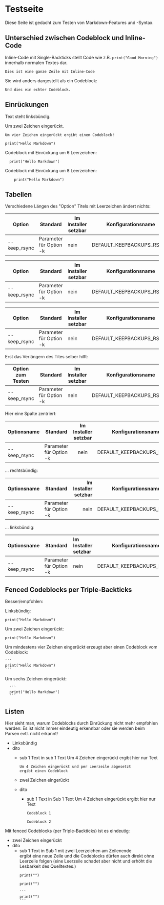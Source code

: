 # Testseite

Diese Seite ist gedacht zum Testen von Markdown-Features und -Syntax.

## Unterschied zwischen Codeblock und Inline-Code

Inline-Code mit Single-Backticks stellt Code wie z.B. `print("Good Morning")` innerhalb normalen Textes dar.

`Dies ist eine ganze Zeile mit Inline-Code`

Sie wird anders dargestellt als ein Codeblock:

```
Und dies ein echter Codeblock.
```

## Einrückungen

Text steht linksbündig.

  Um zwei Zeichen eingerückt.

    Um vier Zeichen eingerückt ergibt einen Codeblock!

    print("Hello Markdown")

Codeblock mit Einrückung um 6 Leerzeichen:

      print("Hello Markdown")

Codeblock mit Einrückung um 8 Leerzeichen:

        print("Hello Markdown")


## Tabellen

Verschiedene Längen des "Option" Titels mit Leerzeichen ändert nichts:

| Option | Standard| Im Installer setzbar | Konfigurationsname |
|--------|---------|----------------------|--------------------|
| --keep_rsync | Parameter für Option -k | nein | DEFAULT_KEEPBACKUPS_RSYNC |

| Option       | Standard| Im Installer setzbar | Konfigurationsname |
|--------------|---------|----------------------|--------------------|
| --keep_rsync | Parameter für Option -k | nein | DEFAULT_KEEPBACKUPS_RSYNC |

| Option                  | Standard| Im Installer setzbar | Konfigurationsname |
|-------------------------|---------|----------------------|--------------------|
| --keep_rsync | Parameter für Option -k | nein | DEFAULT_KEEPBACKUPS_RSYNC |

Erst das Verlängern des Tites selber hilft:

| Option zum Testen       | Standard| Im Installer setzbar | Konfigurationsname |
|-------------------------|---------|----------------------|--------------------|
| --keep_rsync | Parameter für Option -k | nein | DEFAULT_KEEPBACKUPS_RSYNC |

Hier eine Spalte zentriert:

| Optionsname             | Standard| Im Installer setzbar | Konfigurationsname |
|-------------------------|---------|:--------------------:|--------------------|
| --keep_rsync | Parameter für Option -k | nein | DEFAULT_KEEPBACKUPS_RSYNC |

... rechtsbündig:

| Optionsname             | Standard| Im Installer setzbar | Konfigurationsname |
|-------------------------|---------| --------------------:|--------------------|
| --keep_rsync | Parameter für Option -k | nein | DEFAULT_KEEPBACKUPS_RSYNC |

... linksbündig:

| Optionsname             | Standard| Im Installer setzbar | Konfigurationsname |
|-------------------------|---------| :------------------- |--------------------|
| --keep_rsync | Parameter für Option -k | nein | DEFAULT_KEEPBACKUPS_RSYNC |



## Fenced Codeblocks per Triple-Backticks

Besser/empfohlen:

Linksbündig:

```
print("Hello Markdown")
```

Um zwei Zeichen eingerückt:

  ```
  print("Hello Markdown")
  ```

Um mindestens vier Zeichen eingerückt erzeugt aber einen Codeblock vom Codeblock:

    ```
    print("Hello Markdown")
    ```

Um sechs Zeichen eingerückt:

      ```
      print("Hello Markdown")
      ```

## Listen

Hier sieht man, warum Codeblocks durch Einrückung nicht mehr empfohlen werden:
Es ist nicht immer eindeutig erkennbar oder sie werden beim Parsen evtl. nicht erkannt!


- Linksbündig
- dito
  - sub 1
    Text in sub 1
  Text
        Um 4 Zeichen eingerückt ergibt hier nur Text

        Um 4 Zeichen eingerückt und per Leerzeile abgesetzt
        ergibt einen Codeblock

  - zwei Zeichen eingerückt
  - dito
      - sub 1
        Text in Sub 1
      Text
            Um 4 Zeichen eingerückt ergibt hier nur Text

            Codeblock 1

            Codeblock 2

Mit fenced Codeblocks (per Triple-Backticks) ist es eindeutig:

  - zwei Zeichen eingerückt
  - dito
      - sub 1
        Text in Sub 1 mit zwei Leerzeichen am Zeilenende  
        ergibt eine neue Zeile und die Codeblocks dürfen
        auch direkt ohne Leerzeile folgen
        (eine Leerzeile schadet aber nicht und erhöht die Lesbarkeit des Quelltextes.)
        ```
        print("")
        ```
          ```
          print("")
          ```
            ```
            print("")
            ```

[.status]: z_playground
